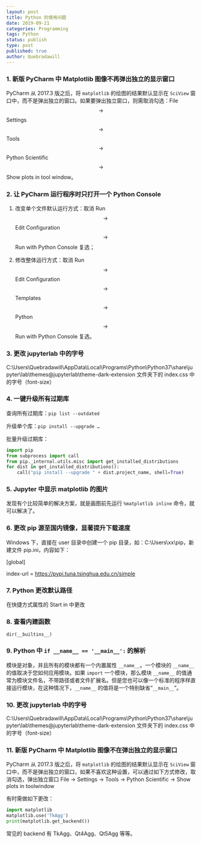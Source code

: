 ```yaml
---
layout: post
title: Python 的使用问题
date: 2019-09-21
categories: Programming
tags: Python
status: publish
type: post
published: true
author: Quebradawill
---
```


### 1. 新版 PyCharm 中 Matplotlib 图像不再弹出独立的显示窗口

PyCharm 从 2017.3 版之后，将 `matplotlib` 的绘图的结果默认显示在 `SciView` 窗口中，而不是弹出独立的窗口。如果要弹出独立窗口，则需取消勾选：File $$\to$$ Settings $$\to$$ Tools $$\to$$ Python Scientific $$\to$$ Show plots in tool window。

### 2. 让 PyCharm 运行程序时只打开一个 Python Console

1) 改变单个文件默认运行方式：取消 Run $$\to$$ Edit Configuration $$\to$$ Run with Python Console 复选；

2) 修改整体运行方式：取消 Run $$\to$$ Edit Configuration $$\to$$ Templates $$\to$$ Python $$\to$$ Run with Python Console 复选。

### 3. 更改 jupyterlab 中的字号

C:\Users\Quebradawill\AppData\Local\Programs\Python\Python37\share\jupyter\lab\themes\@jupyterlab\theme-dark-extension 文件夹下的 index.css 中的字号（font-size）

### 4. 一键升级所有过期库

查询所有过期库：`pip list --outdated`

升级单个库：`pip install --upgrade …`

批量升级过期库：

```Python
import pip
from subprocess import call
from pip._internal.utils.misc import get_installed_distributions
for dist in get_installed_distributions():
    call("pip install --upgrade " + dist.project_name, shell=True)
```

### 5. Jupyter 中显示 matplotlib 的图片

发现有个比较简单的解决方案，就是画图前先运行 `%matplotlib inline` 命令，就可以解决了。

### 6. 更改 pip 源至国内镜像，显著提升下载速度

Windows 下，直接在 user 目录中创建一个 pip 目录，如：C:\Users\xx\pip，新建文件 pip.ini，内容如下：

[global]

index-url = https://pypi.tuna.tsinghua.edu.cn/simple

### 7. Python 更改默认路径

在快捷方式属性的 Start in 中更改

### 8. 查看内建函数

`dir(__builtins__)`

### 9. Python 中 `if __name__ == '__main__':` 的解析

模块是对象，并且所有的模块都有一个内置属性 `__name__`。一个模块的 `__name__` 的值取决于您如何应用模块。如果 `import` 一个模块，那么模块 `__name__` 的值通常为模块文件名，不带路径或者文件扩展名。但是您也可以像一个标准的程序样直接运行模块，在这种情况下，`__name__` 的值将是一个特别缺省“`__main__`”。

### 10. 更改 jupyterlab 中的字号

C:\Users\Quebradawill\AppData\Local\Programs\Python\Python37\share\jupyter\lab\themes\@jupyterlab\theme-dark-extension 文件夹下的 index.css 中的字号（font-size）

### 11. 新版 PyCharm 中 Matplotlib 图像不在弹出独立的显示窗口

PyCharm 从 2017.3 版之后，将 `matplotlib` 的绘图的结果默认显示在 `SciView` 窗口中，而不是弹出独立的窗口，如果不喜欢这种设置，可以通过如下方式修改，取消勾选，弹出独立窗口 File $\to$ Settings $\to$ Tools $\to$ Python Scientific $\to$ Show plots in toolwindow

有时需做如下更改：

```python
import matplotlib
matplotlib.use('TkAgg')
print(matplotlib.get_backend())
```

常见的 backend 有 TkAgg、Qt4Agg、Qt5Agg 等等。